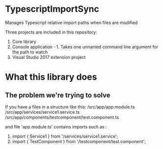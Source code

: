 # TypescriptImportSync
Manages Typescript relative import paths when files are modified

Three projects are included in this repository:
1. Core library
2. Console application
⋅⋅1. Takes one unnamed command line argument for the path to watch
3. Visual Studio 2017 extension project


# What this library does
## The problem we're trying to solve

If you have a files in a structure like this:
/src/app/app.module.ts
/src/app/services/service1.service.ts
/src/app/components/testcomponent/test.component.ts

and file 'app.module.ts' contains imports such as :
1. import { Service1 } from '/services/service1.service';
2. import { TestComponent } from '/testcomponent/test.component';
